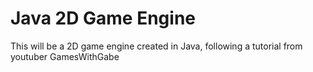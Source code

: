 # Java 2D Game Engine
 This will be a 2D game engine created in Java, following a tutorial from youtuber GamesWithGabe
